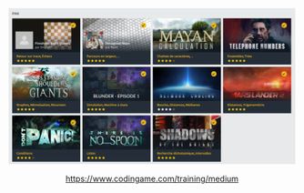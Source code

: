 ![screenshot](Medium.png)

<p align="center">
  <a href="https://www.codingame.com/training/medium">https://www.codingame.com/training/medium</a>
</p>
